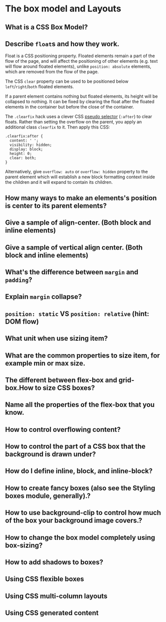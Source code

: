 # The box model and Layouts

## What is a CSS Box Model?

## Describe `float`s and how they work.

Float is a CSS positioning property. Floated elements remain a part of the flow of the page, and will affect the positioning of other elements \(e.g. text will flow around floated elements\), unlike `position: absolute` elements, which are removed from the flow of the page.

The CSS `clear` property can be used to be positioned below `left`/`right`/`both` floated elements.

If a parent element contains nothing but floated elements, its height will be collapsed to nothing. It can be fixed by clearing the float after the floated elements in the container but before the close of the container.

The `.clearfix` hack uses a clever CSS [pseudo selector](https://github.com/yangshun/front-end-interview-handbook/blob/master/contents/en/css-questions.md#describe-pseudo-elements-and-discuss-what-they-are-used-for) \(`:after`\) to clear floats. Rather than setting the overflow on the parent, you apply an additional class `clearfix` to it. Then apply this CSS:

```text
.clearfix:after {
  content: ' ';
  visibility: hidden;
  display: block;
  height: 0;
  clear: both;
}
```

Alternatively, give `overflow: auto` or `overflow: hidden` property to the parent element which will establish a new block formatting context inside the children and it will expand to contain its children.

## How many ways to make an elements's position is center to its parent elements?

## Give a sample of align-center. \(Both block and inline elements\)

## Give a sample of vertical align center. \(Both block and inline elements\)

## What's the difference between `margin` and `padding`?

## Explain `margin` collapse?

## `position: static` VS `position: relative` \(hint: DOM flow\)

## What unit when use sizing item?

## What are the common properties to size item, for example min or max size.

## The different between flex-box and grid-box.How to size CSS boxes?

## Name all the properties of the flex-box that you know.

## How to control overflowing content?

## How to control the part of a CSS box that the background is drawn under?

## How do I define inline, block, and inline-block?

## How to create fancy boxes \(also see the Styling boxes module, generally\).?

## How to use background-clip to control how much of the box your background image covers.?

## How to change the box model completely using box-sizing?

## How to add shadows to boxes?

## Using CSS flexible boxes

## Using CSS multi-column layouts

## Using CSS generated content



